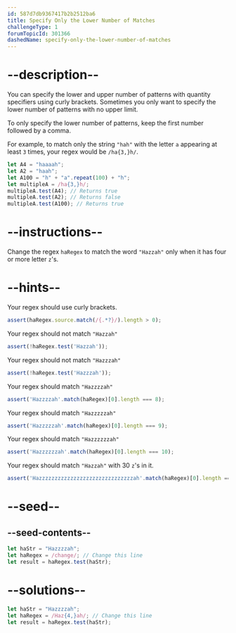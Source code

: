 ```yaml
---
id: 587d7db9367417b2b2512ba6
title: Specify Only the Lower Number of Matches
challengeType: 1
forumTopicId: 301366
dashedName: specify-only-the-lower-number-of-matches
---
```


# --description--

You can specify the lower and upper number of patterns with quantity specifiers using curly brackets. Sometimes you only want to specify the lower number of patterns with no upper limit.

To only specify the lower number of patterns, keep the first number followed by a comma.

For example, to match only the string `"hah"` with the letter `a` appearing at least `3` times, your regex would be `/ha{3,}h/`.

```js
let A4 = "haaaah";
let A2 = "haah";
let A100 = "h" + "a".repeat(100) + "h";
let multipleA = /ha{3,}h/;
multipleA.test(A4); // Returns true
multipleA.test(A2); // Returns false
multipleA.test(A100); // Returns true
```

# --instructions--

Change the regex `haRegex` to match the word `"Hazzah"` only when it has four or more letter `z`'s.

# --hints--

Your regex should use curly brackets.

```js
assert(haRegex.source.match(/{.*?}/).length > 0);
```

Your regex should not match `"Hazzah"`

```js
assert(!haRegex.test('Hazzah'));
```

Your regex should not match `"Hazzzah"`

```js
assert(!haRegex.test('Hazzzah'));
```

Your regex should match `"Hazzzzah"`

```js
assert('Hazzzzah'.match(haRegex)[0].length === 8);
```

Your regex should match `"Hazzzzzah"`

```js
assert('Hazzzzzah'.match(haRegex)[0].length === 9);
```

Your regex should match `"Hazzzzzzah"`

```js
assert('Hazzzzzzah'.match(haRegex)[0].length === 10);
```

Your regex should match `"Hazzah"` with 30 `z`'s in it.

```js
assert('Hazzzzzzzzzzzzzzzzzzzzzzzzzzzzzzah'.match(haRegex)[0].length === 34);
```

# --seed--

## --seed-contents--

```js
let haStr = "Hazzzzah";
let haRegex = /change/; // Change this line
let result = haRegex.test(haStr);
```

# --solutions--

```js
let haStr = "Hazzzzah";
let haRegex = /Haz{4,}ah/; // Change this line
let result = haRegex.test(haStr);
```